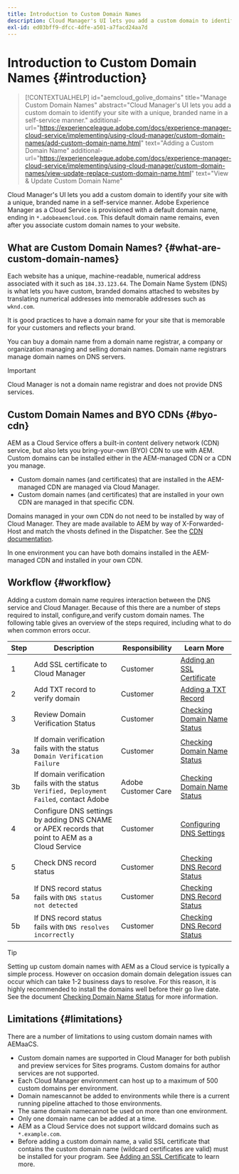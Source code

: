 ```yaml
---
title: Introduction to Custom Domain Names
description: Cloud Manager's UI lets you add a custom domain to identify your site with a unique, branded name in a self-service manner.
exl-id: ed03bff9-dfcc-4dfe-a501-a7facd24aa7d
---
```


# Introduction to Custom Domain Names {#introduction}

>[!CONTEXTUALHELP]
>id="aemcloud_golive_domains"
>title="Manage Custom Domain Names"
>abstract="Cloud Manager's UI lets you add a custom domain to identify your site with a unique, branded name in a self-service manner."
>additional-url="https://experienceleague.adobe.com/docs/experience-manager-cloud-service/implementing/using-cloud-manager/custom-domain-names/add-custom-domain-name.html" text="Adding a Custom Domain Name"
>additional-url="https://experienceleague.adobe.com/docs/experience-manager-cloud-service/implementing/using-cloud-manager/custom-domain-names/view-update-replace-custom-domain-name.html" text="View & Update Custom Domain Name"

Cloud Manager's UI lets you add a custom domain to identify your site with a unique, branded name in a self-service manner. Adobe Experience Manager as a Cloud Service is provisioned with a default domain name, ending in `*.adobeaemcloud.com`. This default domain name remains, even after you associate custom domain names to your website.

## What are Custom Domain Names? {#what-are-custom-domain-names}

Each website has a unique, machine-readable, numerical address associated with it such as `184.33.123.64`. The Domain Name System (DNS) is what lets you have custom, branded domains attached to websites by translating numerical addresses into memorable addresses such as `wknd.com`.

It is good practices to have a domain name for your site that is memorable for your customers and reflects your brand.

You can buy a domain name from a domain name registrar, a company or organization managing and selling domain names. Domain name registrars manage domain names on DNS servers.

>[!IMPORTANT]
>
>Cloud Manager is not a domain name registrar and does not provide DNS services.

## Custom Domain Names and BYO CDNs {#byo-cdn}

AEM as a Cloud Service offers a built-in content delivery network (CDN) service, but also lets you bring-your-own (BYO) CDN to use with AEM. Custom domains can be installed either in the AEM-managed CDN or a CDN you manage.

* Custom domain names (and certificates) that are installed in the AEM-managed CDN are managed via Cloud Manager.
* Custom domain names (and certificates) that are installed in your own CDN are managed in that specific CDN. 

Domains managed in your own CDN do not need to be installed by way of Cloud Manager. They are made available to AEM by way of X-Forwarded-Host and match the vhosts defined in the Dispatcher. See the [CDN documentation](/help/implementing/dispatcher/cdn.md).

In one environment you can have both domains installed in the AEM-managed CDN and installed in your own CDN.

## Workflow {#workflow}

Adding a custom domain name requires interaction between the DNS service and Cloud Manager. Because of this there are a number of steps required to install, configure,and verify custom domain names. The following table gives an overview of the steps required, including what to do when common errors occur.

|Step|Description|Responsibility|Learn More|
|--- |--- |--- |---|
|1|Add SSL certificate to Cloud Manager|Customer|[Adding an SSL Certificate](/help/implementing/cloud-manager/managing-ssl-certifications/add-ssl-certificate.md)|
|2|Add TXT record to verify domain|Customer|[Adding a TXT Record](/help/implementing/cloud-manager/custom-domain-names/add-text-record.md)|
|3|Review Domain Verification Status|Customer|[Checking Domain Name Status](/help/implementing/cloud-manager/custom-domain-names/check-domain-name-status.md)|
|3a|If domain verification fails with the status `Domain Verification Failure`|Customer|[Checking Domain Name Status](/help/implementing/cloud-manager/custom-domain-names/check-domain-name-status.md)|
|3b|If domain verification fails with the status `Verified, Deployment Failed`, contact Adobe|Adobe Customer Care|[Checking Domain Name Status](/help/implementing/cloud-manager/custom-domain-names/check-domain-name-status.md)|
|4|Configure DNS settings by adding DNS CNAME or APEX records that point to AEM as a Cloud Service|Customer|[Configuring DNS Settings](/help/implementing/cloud-manager/custom-domain-names/configure-dns-settings.md)|
|5|Check DNS record status|Customer|[Checking DNS Record Status](/help/implementing/cloud-manager/custom-domain-names/check-dns-record-status.md)|
|5a|If DNS record status fails with `DNS status not detected`|Customer|[Checking DNS Record Status](/help/implementing/cloud-manager/custom-domain-names/check-dns-record-status.md)|
|5b|If DNS record status fails with `DNS resolves incorrectly`|Customer|[Checking DNS Record Status](/help/implementing/cloud-manager/custom-domain-names/check-dns-record-status.md)|

>[!TIP]
>
>Setting up custom domain names with AEM as a Cloud service is typically a simple process. However on occasion domain domain delegation issues can occur which can take 1-2 business days to resolve. For this reason, it is highly recommended to install the domains well before their go live date. See the document [Checking Domain Name Status](/help/implementing/cloud-manager/custom-domain-names/check-domain-name-status.md) for more information.

## Limitations {#limitations}

There are a number of limitations to using custom domain names with AEMaaCS.

* Custom domain names are supported in Cloud Manager for both publish and preview services for Sites programs. Custom domains for author services are not supported.
* Each Cloud Manager environment can host up to a maximum of 500 custom domains per environment.
* Domain namescannot be added to environments while there is a current running pipeline attached to those environments.
* The same domain namecannot be used on more than one environment.
* Only one domain name can be added at a time.
* AEM as a Cloud Service does not support wildcard domains such as `*.example.com`.
* Before adding a custom domain name, a valid SSL certificate that contains the custom domain name (wildcard certificates are valid) must be installed for your program. See [Adding an SSL Certificate](/help/implementing/cloud-manager/managing-ssl-certifications/add-ssl-certificate.md) to learn more.
